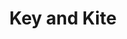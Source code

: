 ---
pid: fs182
title: Key and Kite
location_transcription: Franklin Square
coordinates: "[-75.150797377561, 39.955675019185]"
zipcode: NJ08332
gen_neighborhood: 
neighborhood: 
outside_phl: Millville NJ
age: '11'
age_range: 6-13
instagram: 
image_file_name: fs_182.jpg
proposal_transcription: George Washington with key and the kite
topic: Person,History,Politics
topic_summary: 0, 0, 0
type: Other No Form
keywords_other: 
credit: Jamal Wallace Jr.
image_labels: 
twitter: 
facebook: 
permalink: "/monuments/fs182/"
layout: item-page
---